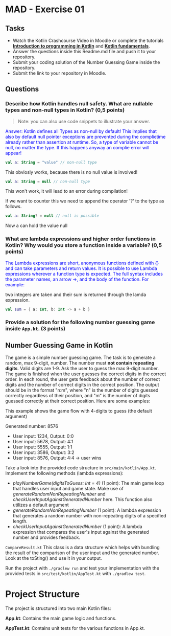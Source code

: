 # MAD - Exercise 01
## Tasks
* Watch the Kotlin Crashcourse Video in Moodle or complete the tutorials **[Introduction to programming in Kotlin](https://developer.android.com/courses/pathways/android-basics-compose-unit-1-pathway-1)** and **[Kotlin fundamentals](https://developer.android.com/courses/pathways/android-basics-compose-unit-2-pathway-1
)**.
* Answer the questions inside this Readme.md file and push it to your repository.
* Submit your coding solution of the Number Guessing Game inside the repository.
* Submit the link to your repository in Moodle.

## Questions
### Describe how Kotlin handles null safety. What are nullable types and non-null types in Kotlin? (0,5 points)

> Note: you can also use code snippets to illustrate your answer. 

<span style="color:blue"> Answer: Kotlin defines all Types as non-null by default! This implies that also by default null pointer exceptions are prevented during the complietime already rather than assertion at runtime.
So, a type of variable cannot be null, no matter the type. If this happens anyway an complie error will appear! 

```kotlin 
val a: String = "value" // non-null type
```
This obviosly works, because there is no null value is involved!

```kotlin 
val a: String = null // non-null type
```
This won't work, it will lead to an error during compilation!

If we want to counter this we need to append the operator '?' to the type as follows.

```kotlin 
val a: String? = null // null is possible
```

Now a can hold the value null

</span>


### What are lambda expressions and higher order functions in Kotlin? Why would you store a function inside a variable? (0,5 points)

<span style="color:blue">The Lambda expressions are short, anonymous functions defined with {} and can take parameters and return values. It is possible to use Lambda expressions wherever a function type is expected.
The full syntax includes the parameter names, an arrow ->, and the body of the function. For example:

two integers are taken and their sum is returned through the lamda expression.
```kotlin 
val sum = { a: Int, b: Int -> a + b }
```




</span>

### Provide a solution for the following number guessing game inside `App.kt`. (3 points)

## Number Guessing Game in Kotlin
The game is a simple number guessing game. The task is to generate a random, max 9-digit, number. The number must **not contain repeating digits**. Valid digits are 1-9.
Ask the user to guess the max 9-digit number. The game is finished when the user guesses the correct digits in the correct order.
In each round, the user gets feedback about the number of correct digits and the number of correct digits in the correct position.
The output should be in the format "n:m", where "n" is the number of digits guessed correctly regardless of their position, 
and "m" is the number of digits guessed correctly at their correct position. Here are some examples:

This example shows the game flow with 4-digits to guess (the default argument)

Generated number: 8576
-	User input: 1234, Output: 0:0
-	User input: 5678, Output: 4:1
-	User input: 5555, Output: 1:1
-	User input: 3586, Output: 3:2
-	User input: 8576, Output: 4:4 -> user wins

Take a look into the provided code structure in `src/main/kotlin/App.kt`. Implement the following methods (lambda expressions):
- _playNumberGame(digitsToGuess: Int = 4)_ (1 point): The main game loop that handles user input and game state. Make use of _generateRandomNonRepeatingNumber_ and _checkUserInputAgainstGeneratedNumber_ here. This function also utilizes a default argument 
- _generateRandomNonRepeatingNumber_ (1 point): A lambda expression that generates a random number with non-repeating digits of a specified length.
- _checkUserInputAgainstGeneratedNumber_ (1 point): A lambda expression that compares the user's input against the generated number and provides feedback.

``CompareResult.kt`` This class is a data structure which helps with bundling the result of the comparison of the user input and the generated number. Look at the toSting() and use it in your output.

Run the project with `./gradlew run` and test your implementation with the provided tests in `src/test/kotlin/AppTest.kt` with `./gradlew test`.

# Project Structure
The project is structured into two main Kotlin files:

**App.kt**: Contains the main game logic and functions.

**AppTest.kt**: Contains unit tests for the various functions in App.kt.

